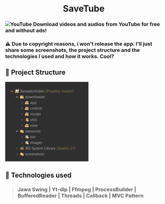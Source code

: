 <div align="center"> 
<h1> SaveTube </h1>
</div>
  
### ![YouTube](https://img.shields.io/badge/YouTube-%23FF0000.svg?style=for-the-badge&logo=YouTube&logoColor=white) Download videos and audios from YouTube for free and without ads!

### ⚠️ Due to copyright reasons, i won't release the app. I'll just share some screenshots, the project structure and the technologies I used and how it works. Cool?
##

## 📂 Project Structure

![Project-Structure](screenshots/project_structure.png)
##
## 🤖 Technologies used

> ### Jawa Swing | Yt-dlp | Ffmpeg | ProcessBuilder | BufferedReader | Threads | Callback | MVC Pattern
> ##


